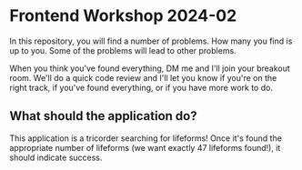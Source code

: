 # Frontend Workshop 2024-02

In this repository, you will find a number of problems. How many you find is up to you.
Some of the problems will lead to other problems.

When you think you've found everything, DM me and I'll join your breakout room.
We'll do a quick code review and I'll let you know if you're on the right track,
if you've found everything, or if you have more work to do.

## What should the application do?

This application is a tricorder searching for lifeforms! Once it's found the appropriate
number of lifeforms (we want exactly 47 lifeforms found!), it should indicate success.